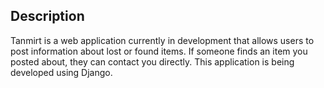 ## Description 

Tanmirt is a web application currently in development that allows users to post information about lost or found items. If someone finds an item you posted about, they can contact you directly. This application is being developed using Django.
